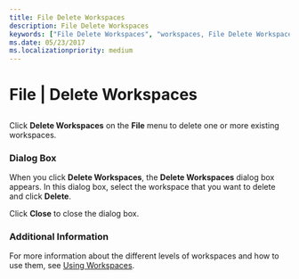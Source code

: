 ```yaml
---
title: File Delete Workspaces
description: File Delete Workspaces
keywords: ["File Delete Workspaces", "workspaces, File Delete Workspaces"]
ms.date: 05/23/2017
ms.localizationpriority: medium
---
```


# File | Delete Workspaces


## <span id="ddk_file_delete_workspaces_dbg"></span><span id="DDK_FILE_DELETE_WORKSPACES_DBG"></span>


Click **Delete Workspaces** on the **File** menu to delete one or more existing workspaces.

### <span id="dialog_box"></span><span id="DIALOG_BOX"></span>Dialog Box

When you click **Delete Workspaces**, the **Delete Workspaces** dialog box appears. In this dialog box, select the workspace that you want to delete and click **Delete**.

Click **Close** to close the dialog box.

### <span id="additional_information"></span><span id="ADDITIONAL_INFORMATION"></span>Additional Information

For more information about the different levels of workspaces and how to use them, see [Using Workspaces](using-workspaces.md).

 

 





